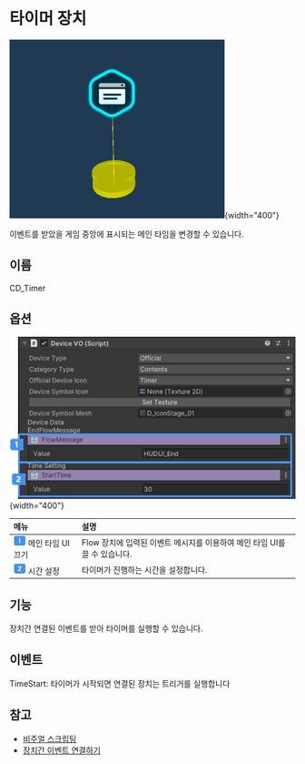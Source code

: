 # 타이머 장치

![](media/images/HUD-Message.png){width="400"}

이벤트를 받았을 게임 중앙에 표시되는 메인 타임을 변경할 수 있습니다.


## 이름

CD_Timer


## 옵션

![](../Gimmcks/media/images/Timer-Inspector.png){width="400"}

| 메뉴                                                                    | 설명                                             |
|:----------------------------------------------------------------------|:-----------------------------------------------|
| ![guidenum_01.png](../../../media/image/guidenum_01.png)  메인 타임 UI 끄기 | Flow 장치에 입력된 이벤트 메시지를 이용하여 메인 타임 UI를 끌 수 있습니다. |
| ![guidenum_02.png](../../../media/image/guidenum_02.png) 시간 설정        | 타이머가 진행하는 시간을 설정합니다.                           |


## 기능
장치간 연결된 이벤트를 받아 타이머를 실행할 수 있습니다.


## 이벤트
TimeStart: 타이머가 시작되면 연결된 장치는 트리거를 실행합니다


## 참고

- [비주얼 스크립팅](Visual-Scripting.md)
- [장치간 이벤트 연결하기](Connect-Event-Between-Devices.md)